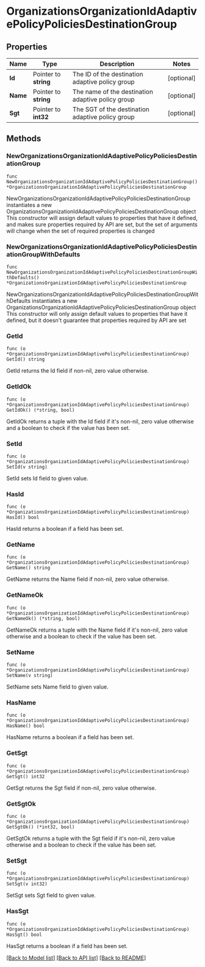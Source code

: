 # OrganizationsOrganizationIdAdaptivePolicyPoliciesDestinationGroup

## Properties

Name | Type | Description | Notes
------------ | ------------- | ------------- | -------------
**Id** | Pointer to **string** | The ID of the destination adaptive policy group | [optional] 
**Name** | Pointer to **string** | The name of the destination adaptive policy group | [optional] 
**Sgt** | Pointer to **int32** | The SGT of the destination adaptive policy group | [optional] 

## Methods

### NewOrganizationsOrganizationIdAdaptivePolicyPoliciesDestinationGroup

`func NewOrganizationsOrganizationIdAdaptivePolicyPoliciesDestinationGroup() *OrganizationsOrganizationIdAdaptivePolicyPoliciesDestinationGroup`

NewOrganizationsOrganizationIdAdaptivePolicyPoliciesDestinationGroup instantiates a new OrganizationsOrganizationIdAdaptivePolicyPoliciesDestinationGroup object
This constructor will assign default values to properties that have it defined,
and makes sure properties required by API are set, but the set of arguments
will change when the set of required properties is changed

### NewOrganizationsOrganizationIdAdaptivePolicyPoliciesDestinationGroupWithDefaults

`func NewOrganizationsOrganizationIdAdaptivePolicyPoliciesDestinationGroupWithDefaults() *OrganizationsOrganizationIdAdaptivePolicyPoliciesDestinationGroup`

NewOrganizationsOrganizationIdAdaptivePolicyPoliciesDestinationGroupWithDefaults instantiates a new OrganizationsOrganizationIdAdaptivePolicyPoliciesDestinationGroup object
This constructor will only assign default values to properties that have it defined,
but it doesn't guarantee that properties required by API are set

### GetId

`func (o *OrganizationsOrganizationIdAdaptivePolicyPoliciesDestinationGroup) GetId() string`

GetId returns the Id field if non-nil, zero value otherwise.

### GetIdOk

`func (o *OrganizationsOrganizationIdAdaptivePolicyPoliciesDestinationGroup) GetIdOk() (*string, bool)`

GetIdOk returns a tuple with the Id field if it's non-nil, zero value otherwise
and a boolean to check if the value has been set.

### SetId

`func (o *OrganizationsOrganizationIdAdaptivePolicyPoliciesDestinationGroup) SetId(v string)`

SetId sets Id field to given value.

### HasId

`func (o *OrganizationsOrganizationIdAdaptivePolicyPoliciesDestinationGroup) HasId() bool`

HasId returns a boolean if a field has been set.

### GetName

`func (o *OrganizationsOrganizationIdAdaptivePolicyPoliciesDestinationGroup) GetName() string`

GetName returns the Name field if non-nil, zero value otherwise.

### GetNameOk

`func (o *OrganizationsOrganizationIdAdaptivePolicyPoliciesDestinationGroup) GetNameOk() (*string, bool)`

GetNameOk returns a tuple with the Name field if it's non-nil, zero value otherwise
and a boolean to check if the value has been set.

### SetName

`func (o *OrganizationsOrganizationIdAdaptivePolicyPoliciesDestinationGroup) SetName(v string)`

SetName sets Name field to given value.

### HasName

`func (o *OrganizationsOrganizationIdAdaptivePolicyPoliciesDestinationGroup) HasName() bool`

HasName returns a boolean if a field has been set.

### GetSgt

`func (o *OrganizationsOrganizationIdAdaptivePolicyPoliciesDestinationGroup) GetSgt() int32`

GetSgt returns the Sgt field if non-nil, zero value otherwise.

### GetSgtOk

`func (o *OrganizationsOrganizationIdAdaptivePolicyPoliciesDestinationGroup) GetSgtOk() (*int32, bool)`

GetSgtOk returns a tuple with the Sgt field if it's non-nil, zero value otherwise
and a boolean to check if the value has been set.

### SetSgt

`func (o *OrganizationsOrganizationIdAdaptivePolicyPoliciesDestinationGroup) SetSgt(v int32)`

SetSgt sets Sgt field to given value.

### HasSgt

`func (o *OrganizationsOrganizationIdAdaptivePolicyPoliciesDestinationGroup) HasSgt() bool`

HasSgt returns a boolean if a field has been set.


[[Back to Model list]](../README.md#documentation-for-models) [[Back to API list]](../README.md#documentation-for-api-endpoints) [[Back to README]](../README.md)


